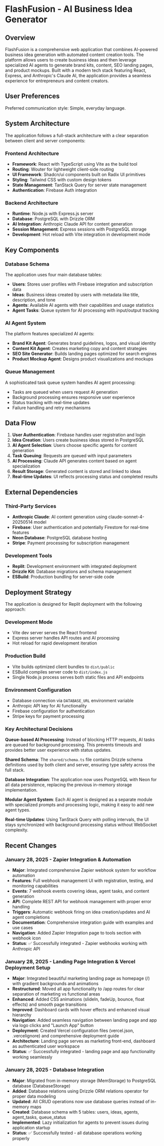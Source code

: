 # FlashFusion - AI Business Idea Generator

## Overview

FlashFusion is a comprehensive web application that combines AI-powered business idea generation with automated content creation tools. The platform allows users to create business ideas and then leverage specialized AI agents to generate brand kits, content, SEO landing pages, and product mockups. Built with a modern tech stack featuring React, Express, and Anthropic's Claude AI, the application provides a seamless experience for entrepreneurs and content creators.

## User Preferences

Preferred communication style: Simple, everyday language.

## System Architecture

The application follows a full-stack architecture with a clear separation between client and server components:

### Frontend Architecture
- **Framework**: React with TypeScript using Vite as the build tool
- **Routing**: Wouter for lightweight client-side routing
- **UI Framework**: Shadcn/ui components built on Radix UI primitives
- **Styling**: Tailwind CSS with custom design tokens
- **State Management**: TanStack Query for server state management
- **Authentication**: Firebase Auth integration

### Backend Architecture
- **Runtime**: Node.js with Express.js server
- **Database**: PostgreSQL with Drizzle ORM
- **AI Integration**: Anthropic Claude API for content generation
- **Session Management**: Express sessions with PostgreSQL storage
- **Development**: Hot reload with Vite integration in development mode

## Key Components

### Database Schema
The application uses four main database tables:
- **Users**: Stores user profiles with Firebase integration and subscription data
- **Ideas**: Business ideas created by users with metadata like title, description, and tone
- **Agents**: Available AI agents with their capabilities and usage statistics
- **Agent Tasks**: Queue system for AI processing with input/output tracking

### AI Agent System
The platform features specialized AI agents:
- **Brand Kit Agent**: Generates brand guidelines, logos, and visual identity
- **Content Kit Agent**: Creates marketing copy and content strategies
- **SEO Site Generator**: Builds landing pages optimized for search engines
- **Product Mockup Agent**: Designs product visualizations and mockups

### Queue Management
A sophisticated task queue system handles AI agent processing:
- Tasks are queued when users request AI generation
- Background processing ensures responsive user experience
- Status tracking with real-time updates
- Failure handling and retry mechanisms

## Data Flow

1. **User Authentication**: Firebase handles user registration and login
2. **Idea Creation**: Users create business ideas stored in PostgreSQL
3. **AI Agent Selection**: Users choose specific agents for content generation
4. **Task Queuing**: Requests are queued with input parameters
5. **AI Processing**: Claude API generates content based on agent specialization
6. **Result Storage**: Generated content is stored and linked to ideas
7. **Real-time Updates**: UI reflects processing status and completed results

## External Dependencies

### Third-Party Services
- **Anthropic Claude**: AI content generation using claude-sonnet-4-20250514 model
- **Firebase**: User authentication and potentially Firestore for real-time features
- **Neon Database**: PostgreSQL database hosting
- **Stripe**: Payment processing for subscription management

### Development Tools
- **Replit**: Development environment with integrated deployment
- **Drizzle Kit**: Database migrations and schema management
- **ESBuild**: Production bundling for server-side code

## Deployment Strategy

The application is designed for Replit deployment with the following approach:

### Development Mode
- Vite dev server serves the React frontend
- Express server handles API routes and AI processing
- Hot reload for rapid development iteration

### Production Build
- Vite builds optimized client bundles to `dist/public`
- ESBuild compiles server code to `dist/index.js`
- Single Node.js process serves both static files and API endpoints

### Environment Configuration
- Database connection via `DATABASE_URL` environment variable
- Anthropic API key for AI functionality
- Firebase configuration for authentication
- Stripe keys for payment processing

### Key Architectural Decisions

**Queue-based AI Processing**: Instead of blocking HTTP requests, AI tasks are queued for background processing. This prevents timeouts and provides better user experience with status updates.

**Shared Schema**: The `shared/schema.ts` file contains Drizzle schema definitions used by both client and server, ensuring type safety across the full stack.

**Database Integration**: The application now uses PostgreSQL with Neon for all data persistence, replacing the previous in-memory storage implementation.

**Modular Agent System**: Each AI agent is designed as a separate module with specialized prompts and processing logic, making it easy to add new agent types.

**Real-time Updates**: Using TanStack Query with polling intervals, the UI stays synchronized with background processing status without WebSocket complexity.

## Recent Changes

### January 28, 2025 - Zapier Integration & Automation
- **Major**: Integrated comprehensive Zapier webhook system for workflow automation
- **Features**: Full webhook management UI with registration, testing, and monitoring capabilities
- **Events**: 7 webhook events covering ideas, agent tasks, and content generation
- **API**: Complete REST API for webhook management with proper error handling
- **Triggers**: Automatic webhook firing on idea creation/updates and AI agent completions
- **Documentation**: Comprehensive integration guide with examples and use cases
- **Navigation**: Added Zapier Integration page to tools section with webhook icon
- **Status**: ✅ Successfully integrated - Zapier webhooks working with Anthropic API

### January 28, 2025 - Landing Page Integration & Vercel Deployment Setup
- **Major**: Integrated beautiful marketing landing page as homepage (/) with gradient backgrounds and animations
- **Restructured**: Moved all app functionality to /app routes for clear separation of marketing vs functional areas
- **Enhanced**: Added CSS animations (slideIn, fadeUp, bounce, float effects) and smooth page transitions
- **Improved**: Dashboard cards with hover effects and enhanced visual hierarchy
- **Navigation**: Added seamless navigation between landing page and app via logo clicks and "Launch App" button
- **Deployment**: Created Vercel configuration files (vercel.json, .vercelignore) and comprehensive deployment guide
- **Architecture**: Landing page serves as marketing front-end, dashboard as authenticated user workspace
- **Status**: ✅ Successfully integrated - landing page and app functionality working seamlessly

### January 28, 2025 - Database Integration
- **Major**: Migrated from in-memory storage (MemStorage) to PostgreSQL database (DatabaseStorage)
- **Added**: Database relations using Drizzle ORM relations operator for proper data modeling
- **Updated**: All CRUD operations now use database queries instead of in-memory maps
- **Created**: Database schema with 5 tables: users, ideas, agents, agent_tasks, queue_status
- **Implemented**: Lazy initialization for agents to prevent issues during application startup
- **Status**: ✅ Successfully tested - all database operations working properly